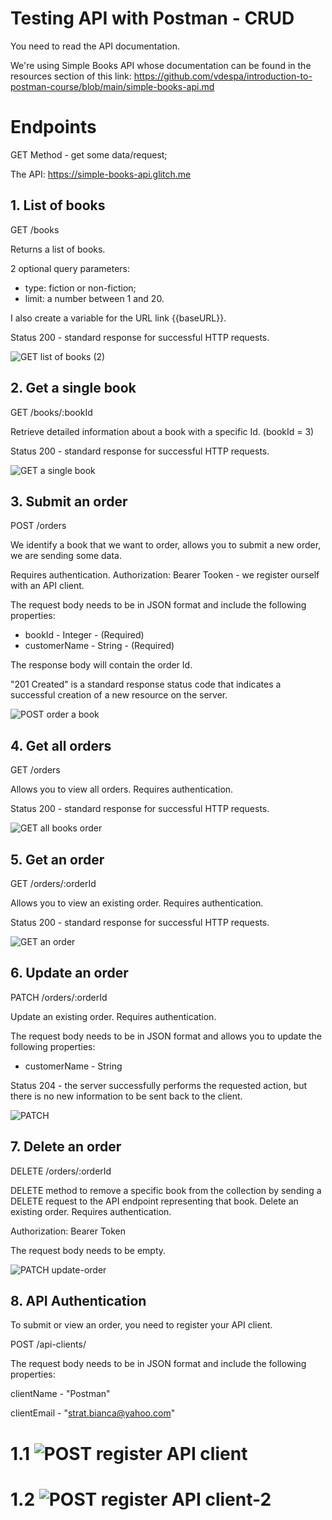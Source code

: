 # Testing API with Postman - CRUD

You need to read the API documentation. 

We're using Simple Books API whose documentation can be found in the resources section of this link: https://github.com/vdespa/introduction-to-postman-course/blob/main/simple-books-api.md

# Endpoints

GET Method - get some data/request;

The API: https://simple-books-api.glitch.me


## 1. List of books ## 

GET /books

Returns a list of books.
 
 2 optional query parameters:
- type: fiction or non-fiction;
- limit: a number between 1 and 20.
  
I also create a variable for the URL link {{baseURL}}. 

Status 200 - standard response for successful HTTP requests.

![GET list of books (2)](https://github.com/Strat-Bianca/TestingAPI-Postman/assets/119669189/b082479e-f322-47fe-b118-4e01d07d2d67)


## 2. Get a single book ## 
GET /books/:bookId

Retrieve detailed information about a book with a specific Id. (bookId = 3)

Status 200 - standard response for successful HTTP requests.


![GET a single book](https://github.com/Strat-Bianca/TestingAPI-Postman/assets/119669189/eafbb0ca-7588-4e3f-9c46-cd125a91caa7)

## 3. Submit an order ## 
POST /orders

We identify a book that we want to order, allows you to submit a new order, we are sending some data. 

Requires authentication.
Authorization: Bearer Tooken -  we register ourself with an API client.

The request body needs to be in JSON format and include the following properties:

- bookId - Integer - (Required)
- customerName - String - (Required)
  
 The response body will contain the order Id.
 
"201 Created" is a standard response status code that indicates a successful creation of a new resource on the server.

![POST order a book](https://github.com/Strat-Bianca/TestingAPI-Postman/assets/119669189/3199d6bc-28da-4885-b4ed-b7cf8c13ab1d)

## 4. Get all orders ## 
GET /orders 

Allows you to view all orders. Requires authentication.

Status 200 - standard response for successful HTTP requests.


![GET all books order](https://github.com/Strat-Bianca/TestingAPI-Postman/assets/119669189/b1e5649d-02b6-493d-b7d8-40c9dd4e5dc4)

## 5. Get an order ##  
GET /orders/:orderId

Allows you to view an existing order. Requires authentication.

Status 200 - standard response for successful HTTP requests.

![GET an order](https://github.com/Strat-Bianca/TestingAPI-Postman/assets/119669189/e07bcb2b-42cc-4642-836e-a916515fbb44)

## 6. Update an order ## 
PATCH /orders/:orderId

Update an existing order. Requires authentication.

The request body needs to be in JSON format and allows you to update the following properties:

- customerName - String

Status 204 - the server successfully performs the requested action, but there is no new information to be sent back to the client.

![PATCH](https://github.com/Strat-Bianca/TestingAPI-Postman/assets/119669189/2e76842f-d7ba-4121-a12a-fc39090a5ef3)


## 7. Delete an order ## 
DELETE /orders/:orderId

DELETE method to remove a specific book from the collection by sending a DELETE request to the API endpoint representing that book.
Delete an existing order. Requires authentication. 

Authorization: Bearer Token

The request body needs to be empty.

![PATCH update-order](https://github.com/Strat-Bianca/TestingAPI-Postman/assets/119669189/49efc6ba-e0aa-45e8-89b0-dacf40713290)


## 8. API Authentication ## 
To submit or view an order, you need to register your API client.

POST /api-clients/

The request body needs to be in JSON format and include the following properties:

clientName - "Postman"

clientEmail - "strat.bianca@yahoo.com"
 
   # 1.1  ![POST register API client](https://github.com/Strat-Bianca/TestingAPI-Postman/assets/119669189/6d26d22b-c170-4ab8-a329-c8341cc3f1f6)

   #  1.2  ![POST register API client-2](https://github.com/Strat-Bianca/TestingAPI-Postman/assets/119669189/8fbc5df0-7adb-4991-846d-71e97d433559)

